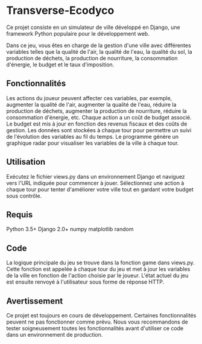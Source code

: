 # Transverse-Ecodyco
Ce projet consiste en un simulateur de ville développé en Django, une framework Python populaire pour le développement web.

Dans ce jeu, vous êtes en charge de la gestion d'une ville avec différentes variables telles que la qualité de l'air, la qualité de l'eau, la qualité du sol, la production de déchets, la production de nourriture, la consommation d'énergie, le budget et le taux d'imposition.

## Fonctionnalités
Les actions du joueur peuvent affecter ces variables, par exemple, augmenter la qualité de l'air, augmenter la qualité de l'eau, réduire la production de déchets, augmenter la production de nourriture, réduire la consommation d'énergie, etc.
Chaque action a un coût de budget associé.
Le budget est mis à jour en fonction des revenus fiscaux et des coûts de gestion.
Les données sont stockées à chaque tour pour permettre un suivi de l'évolution des variables au fil du temps.
Le programme génère un graphique radar pour visualiser les variables de la ville à chaque tour.
## Utilisation
Exécutez le fichier views.py dans un environnement Django et naviguez vers l'URL indiquée pour commencer à jouer. Sélectionnez une action à chaque tour pour tenter d'améliorer votre ville tout en gardant votre budget sous contrôle.

## Requis
Python 3.5+
Django 2.0+
numpy
matplotlib
random
## Code
La logique principale du jeu se trouve dans la fonction game dans views.py. Cette fonction est appelée à chaque tour du jeu et met à jour les variables de la ville en fonction de l'action choisie par le joueur. L'état actuel du jeu est ensuite renvoyé à l'utilisateur sous forme de réponse HTTP.

## Avertissement
Ce projet est toujours en cours de développement. Certaines fonctionnalités peuvent ne pas fonctionner comme prévu. Nous vous recommandons de tester soigneusement toutes les fonctionnalités avant d'utiliser ce code dans un environnement de production.

